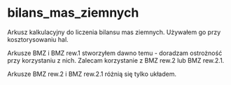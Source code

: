 # bilans_mas_ziemnych
Arkusz kalkulacyjny do liczenia bilansu mas ziemnych. Używałem go przy kosztorysowaniu hal.

Arkusze BMZ i BMZ rew.1 stworzyłem dawno temu - doradzam ostrożność przy korzystaniu z nich.
Zalecam korzystanie z BMZ rew.2 lub BMZ rew.2.1.

Arkusze BMZ rew.2 i BMZ rew.2.1 różnią się tylko układem.
